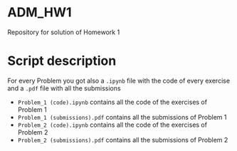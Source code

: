 # ADM_HW1
Repository for solution of Homework 1

# Script description

For every Problem you got also a `.ipynb` file with the code of every exercise and a `.pdf` file with all the submissions
- `Problem_1 (code).ipynb` contains all the code of the exercises of Problem 1
- `Problem_1 (submissions).pdf` contains all the submissions of Problem 1
- `Problem_2 (code).ipynb` contains all the code of the exercises of Problem 2
- `Problem_2 (submissions).pdf` contains all the submissions of Problem 2
